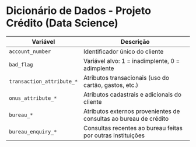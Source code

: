 # Dicionário de Dados - Projeto Crédito (Data Science)

| Variável                   | Descrição                                                                 |
|----------------------------|---------------------------------------------------------------------------|
| `account_number`           | Identificador único do cliente                                            |
| `bad_flag`                 | Variável alvo: 1 = inadimplente, 0 = adimplente                           |
| `transaction_attribute_*`  | Atributos transacionais (uso do cartão, gastos, etc.)                    |
| `onus_attribute_*`         | Atributos cadastrais e adicionais do cliente                              |
| `bureau_*`                 | Atributos externos provenientes de consultas ao bureau de crédito         |
| `bureau_enquiry_*`         | Consultas recentes ao bureau feitas por outras instituições               |
